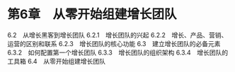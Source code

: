 # 第6章　从零开始组建增长团队
6.2　从增长黑客到增长团队
6.2.1　增长团队的兴起
6.2.2　增长、产品、营销、运营的区别和联系
6.2.3　增长团队的核心功能
6.3　建立增长团队的必备元素
6.3.2　如何配置第一个增长团队
6.3.3　增长团队的组织架构
6.3.4　增长团队的工具箱
6.4　从零开始组建增长团队

